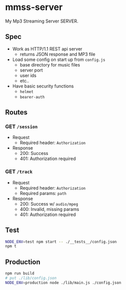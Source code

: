 # mmss-server

My Mp3 Streaming Server SERVER.

## Spec
- Work as HTTP/1.1 REST api server
  - returns JSON response and MP3 file
- Load some config on start up from `config.js`
  - base directory for music files
  - server port
  - user ids
  - etc..
- Have basic security functions
  - `helmet`
  - `bearer-auth`

## Routes
### GET `/session`
- Request
  - Required header: `Authorization`
- Response
  - 200:  Success
  - 401: Authorization required

### GET `/track`
- Request
  - Required header: `Authorization`
  - Required params: `path`
- Response
  - 200: Success w/ `audio/mpeg`
  - 400: Invalid, missing params
  - 401: Authorization required

## Test
```sh
NODE_ENV=test npm start -- ./__tests__/config.json
npm t
```

## Production
```sh
npm run build
# put ./lib/config.json
NODE_ENV=production node ./lib/main.js ./config.json
```
